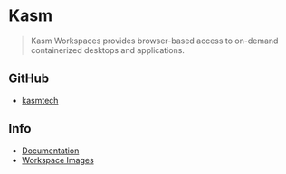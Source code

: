 # Kasm

> Kasm Workspaces provides browser-based access to on-demand containerized desktops and applications.

## GitHub

- [kasmtech](https://github.com/kasmtech)

## Info

- [Documentation](https://kasmweb.com/docs/latest/index.html)
- [Workspace Images](https://www.kasmweb.com/workspace_images.html)
